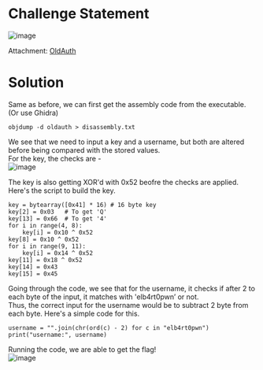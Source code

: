 # Challenge Statement 
![image](https://github.com/user-attachments/assets/42c29c83-324a-470f-a210-acc66eb06267)

Attachment: [OldAuth](https://github.com/harishkannan05/THM-HackfinityBattle-Writeup/blob/main/Attachments/oldauth)
# Solution
Same as before, we can first get the assembly code from the executable. (Or use Ghidra)
```
objdump -d oldauth > disassembly.txt
```

We see that we need to input a key and a username, but both are altered before being compared with the stored values.  
For the key, the checks are -  
![image](https://github.com/user-attachments/assets/e580aae4-61ef-45b9-a384-abae8bfaeb0b)

The key is also getting XOR'd with 0x52 beofre the checks are applied. Here's the script to build the key.
```
key = bytearray([0x41] * 16) # 16 byte key
key[2] = 0x03   # To get 'Q'
key[13] = 0x66  # To get '4'
for i in range(4, 8):
    key[i] = 0x10 ^ 0x52
key[8] = 0x10 ^ 0x52
for i in range(9, 11):
    key[i] = 0x14 ^ 0x52
key[11] = 0x18 ^ 0x52
key[14] = 0x43
key[15] = 0x45
```

Going through the code, we see that for the username, it checks if after 2 to each byte of the input, it matches with 'elb4rt0pwn’ or not.   
Thus, the correct input for the username would be to subtract 2 byte from each byte. Here's a simple code for this.  
```
username = "".join(chr(ord(c) - 2) for c in "elb4rt0pwn")
print("username:", username)
```

Running the code, we are able to get the flag!  
![image](https://github.com/user-attachments/assets/2c61216d-6ec0-4971-900d-26066963955a)

